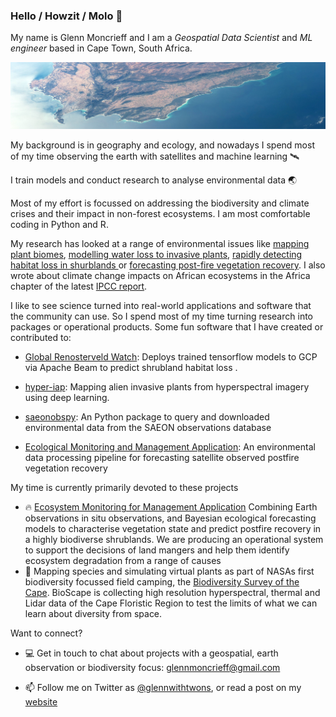 ### Hello / Howzit / Molo 👋

My name is Glenn Moncrieff and I am a *Geospatial Data Scientist* and *ML engineer* based in Cape Town, South Africa.

![Cape Town ISS](ctiss.jpeg)

My background is in geography and ecology, and nowadays I spend most of my time observing the earth with satellites and machine learning 🛰️

I train models and conduct research to analyse environmental data 🌏

Most of my effort is focussed on addressing the biodiversity and climate crises and their impact in non-forest ecosystems. I am most comfortable coding in Python and R.

My research has looked at a range of environmental	issues like [mapping plant biomes](https://onlinelibrary.wiley.com/doi/abs/10.1111/gcb.13367), [modelling water loss to invasive plants](https://onlinelibrary.wiley.com/doi/abs/10.1002/hyp.14161), [rapidly detecting habitat loss in shurblands ](https://www.mdpi.com/2072-4292/14/12/2766) or [forecasting post-fire vegetation recovery](https://www.sciencedirect.com/science/article/pii/S092427162030143X). I also wrote about climate change impacts on African ecosystems in the Africa chapter of the latest [IPCC report](https://www.ipcc.ch/report/ar6/wg2/).

I like to see science turned into real-world applications and software that the community can use. So I spend most of my time turning research into packages or operational products. Some fun software that I have created or contributed to:

- [Global Renosterveld Watch](https://github.com/mgietzmann/global_renosterveld_watch): Deploys trained tensorflow models to GCP via Apache Beam to predict shrubland habitat loss .

- [hyper-iap](https://github.com/GMoncrieff/hyper-iap): Mapping alien invasive plants from hyperspectral imagery using deep learning.
  
- [saeonobspy](https://github.com/GMoncrieff/saeonobspy): An Python package to query and downloaded environmental data from the SAEON observations database

- [Ecological Monitoring and Management Application](https://github.com/AdamWilsonLab/emma_envdata): An environmental data processing pipeline for forecasting satellite observed postfire vegetation recovery


My time is currently primarily devoted to these projects

- 🔥 [Ecosystem Monitoring for Management Application](www.emma.eco)
 Combining Earth observations in situ observations, and Bayesian ecological forecasting models to characterise vegetation state and predict postfire recovery in a highly biodiverse shrublands. We are producing an operational system to support the decisions of land mangers and help them identify ecosystem degradation from a range of causes
-  🌈 Mapping species and simulating virtual plants as part of NASAs first biodiversity focussed field camping, the [Biodiversity Survey of the Cape](https://bioscape.io). BioScape is collecting high resolution hyperspectral, thermal and Lidar data of the Cape Floristic Region to test the limits of what we can learn  about diversity from space.

Want to connect?

- 💻 Get in touch to chat about projects with a geospatial, earth observation or biodiversity focus: <glennmoncrieff@gmail.com>

- 📫 Follow me on Twitter as [@glennwithtwons](https://twitter.com/Glennwithtwons), or read a post on my [website](https://gmoncrieff.github.io/)

